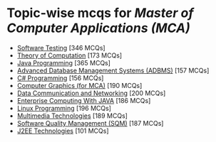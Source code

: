 # Topic-wise mcqs for *Master of Computer Applications (MCA)*

- [Software Testing](https://mcqmate.com/topic/software-testing) [346 MCQs]
- [Theory of Computation](https://mcqmate.com/topic/theory-of-computation) [173 MCQs]
- [Java Programming](https://mcqmate.com/topic/java-programming) [365 MCQs]
- [Advanced Database Management Systems \(ADBMS\)](https://mcqmate.com/topic/advanced-database-management-systems) [157 MCQs]
- [C\# Programming](https://mcqmate.com/topic/c-programming) [156 MCQs]
- [Computer Graphics \(for MCA\)](https://mcqmate.com/topic/computer-graphics-for-mca) [190 MCQs]
- [Data Communication and Networking](https://mcqmate.com/topic/data-communication-and-networking) [200 MCQs]
- [Enterprise Computing With JAVA](https://mcqmate.com/topic/enterprise-computing-with-java) [186 MCQs]
- [Linux Programming](https://mcqmate.com/topic/linux-programming) [196 MCQs]
- [Multimedia Technologies](https://mcqmate.com/topic/multimedia-technologies) [189 MCQs]
- [Software Quality Management \(SQM\)](https://mcqmate.com/topic/software-quality-management) [187 MCQs]
- [J2EE Technologies](https://mcqmate.com/topic/j2ee-technologies) [101 MCQs]
